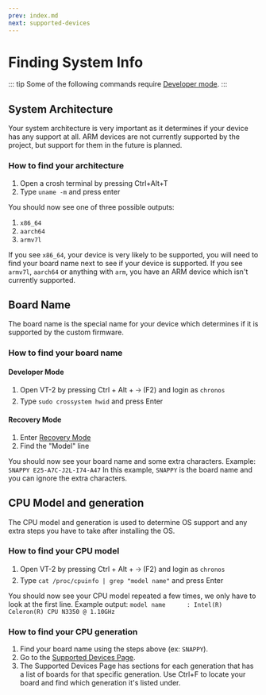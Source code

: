 ```yaml
---
prev: index.md
next: supported-devices
---
```


# Finding System Info

::: tip
Some of the following commands require [Developer mode](developer-mode).
:::

## System Architecture

Your system architecture is very important as it determines if your device has any support at all. ARM devices are not currently supported by the project, but support for them in the future is planned.

### How to find your architecture

1. Open a crosh terminal by pressing Ctrl+Alt+T
2. Type `uname -m` and press enter

You should now see one of three possible outputs:

1. `x86_64`
2. `aarch64`
3. `armv7l`

If you see `x86_64`, your device is very likely to be supported, you will need to find your board name next to see if your device is supported. If you see `armv7l`, `aarch64` or anything with `arm`, you have an ARM device which isn't currently supported.

## Board Name

The board name is the special name for your device which determines if it is supported by the custom firmware.

### How to find your board name

#### Developer Mode

1. Open VT-2 by pressing Ctrl + Alt + 🡢 (F2) and login as `chronos`
2. Type `sudo crossystem hwid` and press Enter

#### Recovery Mode

1. Enter [Recovery Mode](recovery-mode.md)
2. Find the "Model" line

You should now see your board name and some extra characters.
Example: `SNAPPY E25-A7C-J2L-I74-A47`
In this example, `SNAPPY` is the board name and you can ignore the extra characters.

## CPU Model and generation

The CPU model and generation is used to determine OS support and any extra steps you have to take after installing the OS.

### How to find your CPU model

1. Open VT-2 by pressing Ctrl + Alt + 🡢 (F2) and login as `chronos`
2. Type `cat /proc/cpuinfo | grep "model name"` and press Enter

You should now see your CPU model repeated a few times, we only have to look at the first line.
Example output: `model name      : Intel(R) Celeron(R) CPU N3350 @ 1.10GHz`

### How to find your CPU generation

1. Find your board name using the steps above (ex: `SNAPPY`).
2. Go to the [Supported Devices Page](supported-devices.md).
3. The Supported Devices Page has sections for each generation that has a list of boards for that specific generation. Use Ctrl+F to locate your board and find which generation it's listed under.
